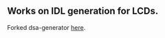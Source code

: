 ## Works on IDL generation for LCDs.

Forked dsa-generator [here](https://github.com/AftabHussain/DataStructureAnalysis/tree/dsa_llvm3.8). 
